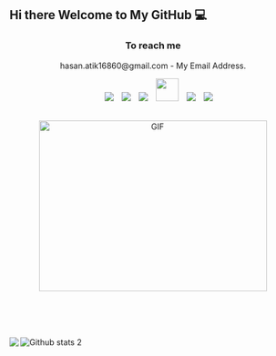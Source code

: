 <h2> Hi there Welcome to My GitHub 💻 </h2>
<h3 align="center"> To reach me </h3>
<p align="center">
hasan.atik16860@gmail.com - My Email Address.
 
<div align="center" class="icons-social" style="margin-left: 10px;">
<a style="margin-left: 10px;" target="_blank" href="[https://www.linkedin.com/in/emirhan-dogan](https://www.linkedin.com/in/hasan-at%C4%B1k/)">
<img src="https://img.icons8.com/doodle/40/000000/linkedin--v2.png"></a>
<a style="margin-left: 10px;" target="_blank" href="https://github.com/hasantk">
<img src="https://img.icons8.com/doodle/40/000000/github--v1.png"></a>
<a style="margin-left: 10px;" target="_blank"
            href="https://stackoverflow.com/users/19950783/emirhan-do%c4%9fan">
<img src="https://img.icons8.com/external-tal-revivo-color-tal-revivo/40/000000/external-stack-overflow-is-a-question-and-answer-site-for-professional-logo-color-tal-revivo.png"></a>
<a style="margin-left: 10px;" target="_blank" href="https://emirhan-dogan.blogspot.com/">
<img src="https://upload.wikimedia.org/wikipedia/commons/b/b9/Blogger_icon_2017.svg" height="40px;"></a>
<a style="margin-left: 10px;" target="_blank" href="https://www.instagram.com/emirhan.dgn3.0/">
<img src="https://img.icons8.com/doodle/40/000000/instagram-new--v2.png"></a>
<a style="margin-left: 10px;" target="_blank" href="https://twitter.com/EmirhanDgnResmi">
<img src="https://img.icons8.com/doodle/1x/twitter-squared--v2.png"></a>
</div>
</p>
<br>
<div align="center">
<a target="_blank" align="center">
<img align="center | top" height="300" width="400" alt="GIF"
            src="https://media.giphy.com/media/SWoSkN6DxTszqIKEqv/giphy.gif">
</a>
</div>
<br>
<pre style="font-size: x-large;">

</pre>

![Github stats 2](https://github-readme-stats.vercel.app/api?username=Emirhan-Dogan&show_icons=true&theme=radical)
<img align="left" src="https://github-readme-stats.vercel.app/api/top-langs/?username=Emirhan-Dogan&amp;layout=compact&theme=radical" />


